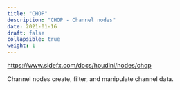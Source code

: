 ```yaml
---
title: "CHOP"
description: "CHOP - Channel nodes"
date: 2021-01-16
draft: false
collapsible: true
weight: 1
---
```


https://www.sidefx.com/docs/houdini/nodes/chop

Channel nodes create, filter, and manipulate channel data.